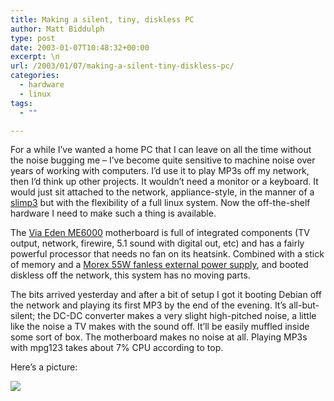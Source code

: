 ```yaml
---
title: Making a silent, tiny, diskless PC
author: Matt Biddulph
type: post
date: 2003-01-07T10:48:32+00:00
excerpt: \n
url: /2003/01/07/making-a-silent-tiny-diskless-pc/
categories:
  - hardware
  - linux
tags:
  - ""

---
```

For a while I&#8217;ve wanted a home PC that I can leave on all the time without the noise bugging me &#8211; I&#8217;ve become quite sensitive to machine noise over years of working with computers. I&#8217;d use it to play MP3s off my network, then I&#8217;d think up other projects. It wouldn&#8217;t need a monitor or a keyboard. It would just sit attached to the network, appliance-style, in the manner of a [slimp3][1] but with the flexibility of a full linux system. Now the off-the-shelf hardware I need to make such a thing is available.

<!--more-->

  
The [Via Eden ME6000][2] motherboard is full of integrated components (TV output, network, firewire, 5.1 sound with digital out, etc) and has a fairly powerful processor that needs no fan on its heatsink. Combined with a stick of memory and a [Morex 55W fanless external power supply][3], and booted diskless off the network, this system has no moving parts.

The bits arrived yesterday and after a bit of setup I got it booting Debian off the network and playing its first MP3 by the end of the evening. It&#8217;s all-but-silent; the DC-DC converter makes a very slight high-pitched noise, a little like the noise a TV makes with the sound off. It&#8217;ll be easily muffled inside some sort of box. The motherboard makes no noise at all. Playing MP3s with mpg123 takes about 7% CPU according to top.

Here&#8217;s a picture:

[![][4]][5]

 [1]: https://www.slimdevices.com
 [2]: https://www.viavpsd.com/product/epia_m_spec.jsp?motherboardId=81
 [3]: https://www.mini-itx.com/store/default.asp?c=9#p67
 [4]: https://www.hackdiary.com/pics/via1_small.jpg
 [5]: https://www.hackdiary.com/pics/via1.jpg